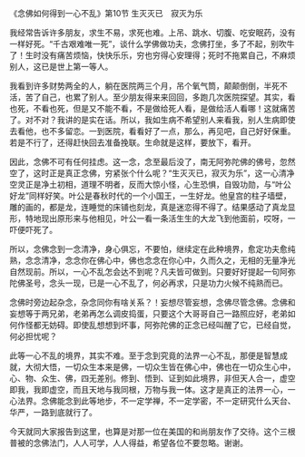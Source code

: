 《念佛如何得到一心不乱》第10节 生灭灭已　寂灭为乐

我经常告诉许多朋友，求生不易，求死也难。上吊、跳水、切腹、吃安眠药，没有一样好死。“千古艰难唯一死”，谈什么学佛做功夫，念佛打坐，多了不起，别吹牛了！生时没有痛苦烦恼，快快乐乐，穷也穷得心安理得；死时不拖累自己，不麻烦别人，这已是世上第一等人。

我看到许多财势两全的人，躺在医院两三个月，吊个氧气筒，颠颠倒倒，半死不活，苦了自己，也累了别人。至少朋友得来来回回，多跑几次医院探望。其实，看也死，不看也死，但是又不能不看，不是做给死人看，是做给活人看哪！这就痛苦了。对不对？我讲的是实在话。所以，我如生病不希望别人来看我，别人生病即使去看他，也不多留恋。一到医院，看看好了一点，那么，再见吧，自己好好保重。若是不行了，还得赶快回去准备挽联。生命就是这样，要放下，看开。

因此，念佛不可有任何挂虑。这一念，念至最后没了，南无阿弥陀佛的佛号，忽然空了，这时正是真正念佛，穷紧张个什么呢？“生灭灭已，寂灭为乐”，这一心清净空灵正是净土初相，道理不明者，反而大惊小怪，心生恐惧，自毁功勋，与“叶公好龙”同样好笑。叶公是春秋时代的一个小国王，一生好龙。他皇宫的柱子墙壁，雕的画的，都是龙，连睡觉的床铺也刻龙，真是迷恋得不得了。结果感动了真龙显形，特地现出原形来与他相见，叶公一看一条活生生的大龙飞到他面前，哎呀，一吓便吓死了。

所以，念佛念到一念清净，身心俱忘，不要怕，继续定在此种境界，愈定功夫愈纯熟，念念清净，念念你在佛心中，佛也念念在你心中，久而久之，无相的无量净光自然现前。所以，一心不乱怎会达不到呢？凡夫皆可做到。只要好好提起一句阿弥陀佛圣号，念头一现，已是一心不乱了，何必再求，只是功力火候不纯熟而已。

念佛时旁边起杂念，杂念同你有啥关系？！妄想尽管妄想，念佛尽管念佛。念佛和妄想等于两兄弟，老弟再怎么调皮捣蛋，只要这个大哥哥自己一路照应好，老弟如何作怪都无妨碍。即使乱想想到坏事，阿弥陀佛的正念已经叫醒了它，已经自觉，何必担忧呢？

此等一心不乱的境界，其实不难。至于念到究竟的法界一心不乱，那便是智慧成就，大彻大悟，一切众生本来是佛，一切众生皆在佛心中，佛也在一切众生心中，心、物、众生、佛，四无差别。修到、悟到、证到如此境界，非但天人合一，虚空即我，我即虚空，而且天地与我同根，万物与我一体。这才是真正的法界一心，一心法界。念佛能念到此等地步，不一定学禅，不一定学密，不一定研究什么天台、华严，一路到底就行了。

今天就同大家报告到这里，也算是对那一位在美国的和尚朋友作了交待。这个三根普被的念佛法门，人人可学，人人得益，希望各位不要忽略。谢谢。


